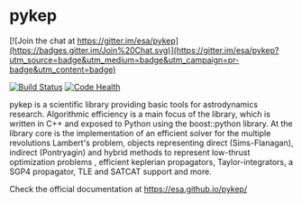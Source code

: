 pykep
=====

[![Join the chat at https://gitter.im/esa/pykep](https://badges.gitter.im/Join%20Chat.svg)](https://gitter.im/esa/pykep?utm_source=badge&utm_medium=badge&utm_campaign=pr-badge&utm_content=badge)

[![Build Status](https://api.travis-ci.org/esa/pykep.svg?branch=master)](https://travis-ci.org/esa/pykep) [![Code Health](https://landscape.io/github/esa/pykep/master/landscape.svg?style=flat)](https://landscape.io/github/esa/pykep/master)

pykep is a scientific library providing basic tools for astrodynamics research. Algorithmic efficiency is
a main focus of the library, which is written in C++ and exposed to Python using the boost::python library. At the library core
is the implementation of an efficient solver for the multiple revolutions Lambert's problem, objects representing 
direct (Sims-Flanagan), indirect (Pontryagin) and hybrid methods to represent low-thrust optimization problems
, efficient keplerian propagators, Taylor-integrators, a SGP4 propagator, TLE and SATCAT support and more.

Check the official documentation at https://esa.github.io/pykep/
